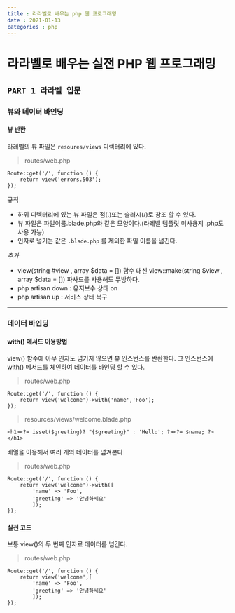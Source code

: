 ```yaml
---
title : 라라벨로 배우는 php 웹 프로그래밍
date : 2021-01-13
categories : php
---
```


# 라라벨로 배우는 실전 PHP 웹 프로그래밍

## `PART 1 라라벨 입문`

### 뷰와 데이터 바인딩

#### 뷰 반환
라레벨의 뷰 파일은 `resoures/views` 디렉터리에 있다.
> routes/web.php

```
Route::get('/', function () {
    return view('errors.503');
});
```

규칙
+ 하위 디렉터리에 있는 뷰 파일은 점(.)또는 슬러시(/)로 참조 할 수 있다.
+ 뷰 파일은 파일이름.blade.php와 같은 모양이다.(라레벨 템플릿 미사용지 .php도 사용 가능)
+ 인자로 넘기는 값은 `.blade.php` 를 제외한 파일 이름을 넘긴다.

_추가_
+ view(string #view , array $data = []) 함수 대신 view::make(string $view , array $data = []) 파사드를 사용해도 무방하다.
+ php artisan down : 유지보수 상태 on
+ php artisan up : 서비스 상태 복구
---
### 데이터 바인딩

#### with() 메서드 이용방법
view() 함수에 아무 인자도 넘기지 않으면 뷰 인스턴스를 반환한다. 그 인스턴스에 with() 메서드를 체인하여 데이터를 바인딩 할 수 있다.

> routes/web.php

```
Route::get('/', function () {
    return view('welcome')->with('name','Foo');
});
```
> resources/views/welcome.blade.php
```
<h1><?= isset($greeting)? "{$greeting}" : 'Hello'; ?><?= $name; ?></h1>
```

배열을 이용해서 여러 개의 데이터를 넘겨본다

> routes/web.php

```
Route::get('/', function () {
    return view('welcome')->with([
        'name' => 'Foo',
        'greeting' => '안녕하세요'
        ]);
});
```

#### 실전 코드
보통 view()의 두 번째 인자로 데이터를 넘긴다.

> routes/web.php

```
Route::get('/', function () {
    return view('welcome',[
        'name' => 'Foo',
        'greeting' => '안녕하세요'
        ]);
});
```
